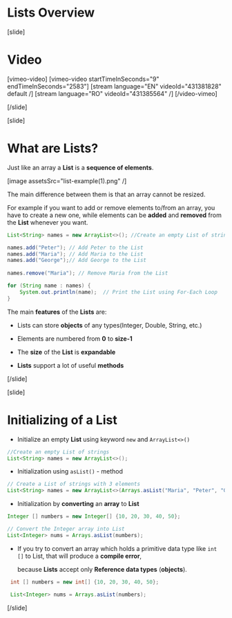 # Lists Overview

[slide]
# Video

[vimeo-video]
[vimeo-video startTimeInSeconds="9" endTimeInSeconds="2583"]
[stream language="EN" videoId="431381828" default /]
[stream language="RO" videoId="431385564" /]
[/video-vimeo]

[/slide]

[slide]
# What are Lists?

Just like an array а **List** is a **sequence of elements**.

[image assetsSrc="list-example(1).png" /]

The main difference between them is that an array cannot be resized.

For example if you want to add or remove elements to/from an array, you have to create a new one, while elements can be **added** and **removed** from the **List** whenever you want.

```java live
List<String> names = new ArrayList<>(); //Create an empty List of strings

names.add("Peter"); // Add Peter to the List
names.add("Maria"); // Add Maria to the List
names.add("George");// Add George to the List
        
names.remove("Maria"); // Remove Maria from the List

for (String name : names) {
    System.out.println(name);  // Print the List using For-Each Loop
}

```
The main **features** of the **Lists** are:

- Lists can store **objects** of any types(Integer, Double, String, etc.)

- Elements are numbered from **0** to **size-1**

- The **size** of the **List** is **expandable**

- **Lists** support a lot of useful **methods**

[/slide]

[slide]
# Initializing of a List

- Initialize an empty **List** using keyword `new` and  `ArrayList<>()`

```java
//Create an empty List of strings
List<String> names = new ArrayList<>(); 
```
- Initialization using `asList()` - method 
```java
// Create a List of strings with 3 elements
List<String> names = new ArrayList<>(Arrays.asList("Maria", "Peter", "George")); 
```
- Initialization by **converting** an **array** to **List**

```java
Integer [] numbers = new Integer[] {10, 20, 30, 40, 50};

// Convert the Integer array into List
List<Integer> nums = Arrays.asList(numbers); 
```

- If you try to convert an array which holds a primitive data type like `int []` to List, that will produce a **compile error**,

   because **Lists** accept only **Reference data types** (**objects**). 

```java live
 int [] numbers = new int[] {10, 20, 30, 40, 50};

 List<Integer> nums = Arrays.asList(numbers);
```

[/slide]